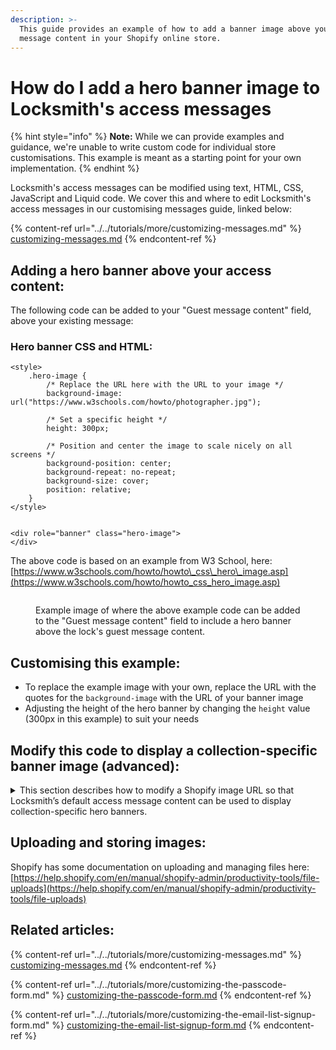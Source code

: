 ```yaml
---
description: >-
  This guide provides an example of how to add a banner image above your access
  message content in your Shopify online store.
---
```


# How do I add a hero banner image to Locksmith's access messages

{% hint style="info" %}
**Note:** While we can provide examples and guidance, we're unable to write custom code for individual store customisations. This example is meant as a starting point for your own implementation.
{% endhint %}

Locksmith's access messages can be modified using text, HTML, CSS, JavaScript and Liquid code. We cover this and where to edit Locksmith's access messages in our customising messages guide, linked below:

{% content-ref url="../../tutorials/more/customizing-messages.md" %}
[customizing-messages.md](../../tutorials/more/customizing-messages.md)
{% endcontent-ref %}

## Adding a hero banner above your access content:&#x20;

The following code can be added to your "Guest message content" field, above your existing message:

### Hero banner CSS and HTML:

```
<style>
    .hero-image {
        /* Replace the URL here with the URL to your image */
        background-image: url("https://www.w3schools.com/howto/photographer.jpg");
    
        /* Set a specific height */
        height: 300px;
        
        /* Position and center the image to scale nicely on all screens */
        background-position: center;
        background-repeat: no-repeat;
        background-size: cover;
        position: relative;
    }       
</style>
            
            
<div role="banner" class="hero-image">
</div>
```

The above code is based on an example from W3 School, here: [https://www.w3schools.com/howto/howto\_css\_hero\_image.asp](https://www.w3schools.com/howto/howto_css_hero_image.asp)

<figure><img src="../../.gitbook/assets/Screenshot 2024-12-11 at 8.10.56 pm.png" alt=""><figcaption><p>Example image of where the above example code can be added to the "Guest message content" field to include a hero banner above the lock's guest message content.</p></figcaption></figure>

## Customising this example:&#x20;

* To replace the example image with your own, replace the URL with the quotes for the `background-image` with the URL of your banner image
* Adjusting the height of the hero banner by changing the `height` value (300px in this example) to suit your needs

## Modify this code to display a collection-specific banner image (advanced):

<details>

<summary>This section describes how to modify a Shopify image URL so that Locksmith’s default access message content can be used to display collection-specific hero banners.</summary>

It’s possible to add some Liquid code if you would like to display a collection-specific banner image to multiple collections without needing to customise the above code for each image and then applying that to each collection lock.

### To set this up:

1.  **Image titles:**

    You’ll need to title each banner image with the corresponding collection handle. For example, if your collection is located at my-store.myshopify.com/collections/**collection-a**, then the image title for this collection should be **collection-a**.
2.  **Image file types:**

    Make sure all your collection banner images are of the same file type. This can be any file type compatible with [Shopify’s file requirements](https://help.shopify.com/en/manual/shopify-admin/productivity-tools/file-uploads#file-requirements) (or wherever you’ve stored your images), so long as they’re consistent.
3.  **Image file paths:**

    Images stored with Shopify will have a file path similar to the following example, where the image is titled **collection-a**:

    `https://cdn.shopify.com/s/files/1/1234/5678/9012/files/collection-a.jpeg`\


    This path should remain the same for all your images, except for the image title.
4.  **Modifying the image link:**

    You can modify a link for one of your images by replacing the image title with the following Liquid:

    `{{ collection.handle }}`\


    This will give you URL like this:

    `https://cdn.shopify.com/s/files/1/1234/5678/9012/files/{{ collection.handle }}.jpeg`
5.  **Updating the style code:**

    The URL can then be added to the background-image style element’s URL.\


    <figure><img src="../../.gitbook/assets/Screenshot 2024-12-12 at 4.41.12 pm.png" alt=""><figcaption></figcaption></figure>
6.  **Editing the default message content:**

    [Locksmith’s default access messages](../../tutorials/more/customizing-messages.md#default-messages) are located in the Locksmith app’s Settings tab. By adding this modified hero banner image code to a message field in Locksmith’s settings—instead of a specific lock’s settings page—the code will apply to any lock that is using the default message.

#### **(Optional) Limiting the scope of the hero banner code to collection and product pages:**

The banner code can be wrapped in some Liquid so that it runs only on collection and product pages. Here’s an example of Liquid for this purpose:

```
{% raw %}
{% if template == "collection" or "product" %}
  banner code goes here
{% endif %}
{% endraw %}
```

</details>

## Uploading and storing images:

Shopify has some documentation on uploading and managing files here: [https://help.shopify.com/en/manual/shopify-admin/productivity-tools/file-uploads](https://help.shopify.com/en/manual/shopify-admin/productivity-tools/file-uploads)



## Related articles:

{% content-ref url="../../tutorials/more/customizing-messages.md" %}
[customizing-messages.md](../../tutorials/more/customizing-messages.md)
{% endcontent-ref %}

{% content-ref url="../../tutorials/more/customizing-the-passcode-form.md" %}
[customizing-the-passcode-form.md](../../tutorials/more/customizing-the-passcode-form.md)
{% endcontent-ref %}

{% content-ref url="../../tutorials/more/customizing-the-email-list-signup-form.md" %}
[customizing-the-email-list-signup-form.md](../../tutorials/more/customizing-the-email-list-signup-form.md)
{% endcontent-ref %}
